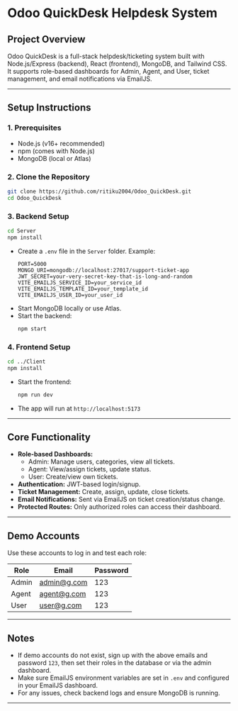 # Odoo QuickDesk Helpdesk System

## Project Overview
Odoo QuickDesk is a full-stack helpdesk/ticketing system built with Node.js/Express (backend), React (frontend), MongoDB, and Tailwind CSS. It supports role-based dashboards for Admin, Agent, and User, ticket management, and email notifications via EmailJS.

---

## Setup Instructions

### 1. Prerequisites
- Node.js (v16+ recommended)
- npm (comes with Node.js)
- MongoDB (local or Atlas)

### 2. Clone the Repository
```bash
git clone https://github.com/ritiku2004/Odoo_QuickDesk.git
cd Odoo_QuickDesk
```

### 3. Backend Setup
```bash
cd Server
npm install
```
- Create a `.env` file in the `Server` folder. Example:
  ```env
  PORT=5000
  MONGO_URI=mongodb://localhost:27017/support-ticket-app
  JWT_SECRET=your-very-secret-key-that-is-long-and-random
  VITE_EMAILJS_SERVICE_ID=your_service_id
  VITE_EMAILJS_TEMPLATE_ID=your_template_id
  VITE_EMAILJS_USER_ID=your_user_id
  ```
- Start MongoDB locally or use Atlas.
- Start the backend:
  ```bash
  npm start
  ```

### 4. Frontend Setup
```bash
cd ../Client
npm install
```
- Start the frontend:
  ```bash
  npm run dev
  ```
- The app will run at `http://localhost:5173`

---

## Core Functionality
- **Role-based Dashboards:**
  - Admin: Manage users, categories, view all tickets.
  - Agent: View/assign tickets, update status.
  - User: Create/view own tickets.
- **Authentication:** JWT-based login/signup.
- **Ticket Management:** Create, assign, update, close tickets.
- **Email Notifications:** Sent via EmailJS on ticket creation/status change.
- **Protected Routes:** Only authorized roles can access their dashboard.

---

## Demo Accounts
Use these accounts to log in and test each role:

| Role   | Email         | Password |
|--------|--------------|----------|
| Admin  | admin@g.com  | 123      |
| Agent  | agent@g.com  | 123      |
| User   | user@g.com   | 123      |

---

## Notes
- If demo accounts do not exist, sign up with the above emails and password `123`, then set their roles in the database or via the admin dashboard.
- Make sure EmailJS environment variables are set in `.env` and configured in your EmailJS dashboard.
- For any issues, check backend logs and ensure MongoDB is running.

---


